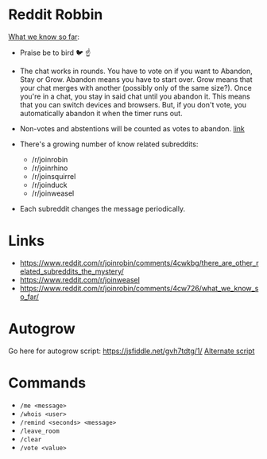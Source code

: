 # Reddit Robbin

[What we know so far](https://www.reddit.com/r/joinrobin/comments/4cw726/what_we_know_so_far/):

- Praise be to bird 🐦 ☝️

- The chat works in rounds. You have to vote on if you want to Abandon, Stay or Grow. Abandon means you have to start over. Grow means that your chat merges with another (possibly only of the same size?). Once you're in a chat, you stay in said chat until you abandon it. This means that you can switch devices and browsers. But, if you don't vote, you automatically abandon it when the timer runs out.

- Non-votes and abstentions will be counted as votes to abandon. [link](https://github.com/rickhanlonii/reddit-robin/pull/1/files#r58232264)  

- There's a growing number of know related subreddits:
  - /r/joinrobin
  - /r/joinrhino
  - /r/joinsquirrel
  - /r/joinduck
  - /r/joinweasel

- Each subreddit changes the message periodically. 

# Links
- https://www.reddit.com/r/joinrobin/comments/4cwkbg/there_are_other_related_subreddits_the_mystery/
- https://www.reddit.com/r/joinweasel
- https://www.reddit.com/r/joinrobin/comments/4cw726/what_we_know_so_far/

# Autogrow
Go here for autogrow script: https://jsfiddle.net/gvh7tdtg/1/
[Alternate script](https://github.com/rickhanlonii/reddit-robin/blob/master/autogrow.js)

# Commands
- `/me <message>`
- `/whois <user>`
- `/remind <seconds> <message>`
- `/leave_room`
- `/clear`
- `/vote <value>`

